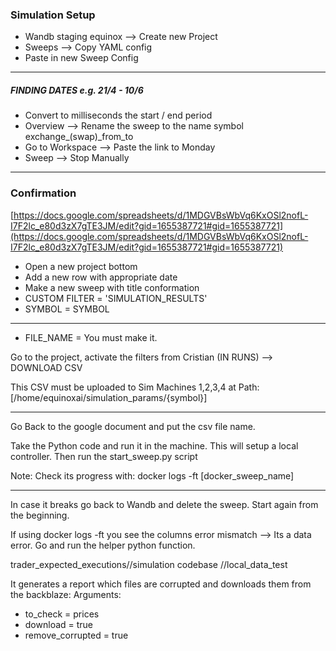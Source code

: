 ### Simulation Setup

* Wandb staging equinox --> Create new Project
* Sweeps --> Copy YAML config
* Paste in new Sweep Config

--- 
##### FINDING DATES e.g. 21/4 - 10/6
* Convert to milliseconds the start / end period
* Overview --> Rename the sweep to the name symbol exchange\_(swap)\_from\_to
* Go to Workspace --> Paste the link to Monday
* Sweep --> Stop Manually


--------------------

### Confirmation
[https://docs.google.com/spreadsheets/d/1MDGVBsWbVq6KxOSl2nofL-I7F2lc_e80d3zX7gTE3JM/edit?gid=1655387721#gid=1655387721](https://docs.google.com/spreadsheets/d/1MDGVBsWbVq6KxOSl2nofL-I7F2lc_e80d3zX7gTE3JM/edit?gid=1655387721#gid=1655387721)

* Open a new project bottom
* Add a new row with appropriate date
* Make a new sweep with title conformation
* CUSTOM FILTER = 'SIMULATION_RESULTS'
* SYMBOL = SYMBOL
----------------------------------------------------
* FILE_NAME = You must make it.

Go to the project, activate the filters from Cristian (IN RUNS) --> DOWNLOAD CSV

This CSV must be uploaded to Sim Machines 1,2,3,4
at Path: [/home/equinoxai/simulation_params/{symbol}]

---------------
Go Back to the google document and put the csv file name.

Take the Python code and run it in the machine. This will setup a local controller.
Then run the start_sweep.py script

Note: Check its progress with: docker logs -ft [docker_sweep_name]

--------------------
In case it breaks go back to Wandb and delete the sweep. 
Start again from the beginning.

If using docker logs -ft you see the columns error mismatch --> Its a data error.
Go and run the helper python function.

trader_expected_executions//simulation codebase //local_data_test 

It generates a report which files are corrupted and downloads them from the backblaze:
Arguments:
* to_check = prices
* download = true
* remove_corrupted = true
